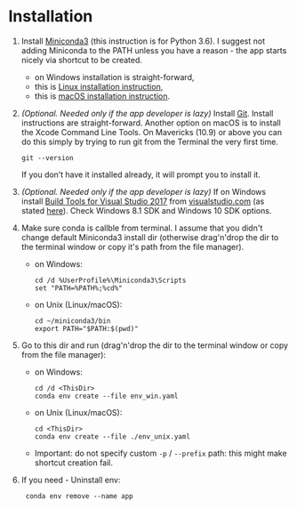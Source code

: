 # Installation

1. Install [Miniconda3](https://conda.io/miniconda.html) (this instruction
is for Python 3.6). I suggest not adding Miniconda to the PATH unless you
have a reason - the app starts nicely via shortcut to be created.
    * on Windows installation is straight-forward,
    * this is [Linux installation instruction](https://conda.io/docs/user-guide/install/linux.html),
    * this is [macOS installation instruction](https://conda.io/docs/user-guide/install/macos.html).

2. _(Optional. Needed only if the app developer is lazy)_ Install [Git](https://git-scm.com/downloads). Install instructions are
  straight-forward. Another option on macOS is to install the Xcode Command Line Tools.
  On Mavericks (10.9) or above you can do this simply by trying to run git from the Terminal
  the very first time.

       git --version

    If you don’t have it installed already, it will prompt you to install it.

3. _(Optional. Needed only if the app developer is lazy)_ If on Windows install [Build Tools for Visual Studio 2017](https://www.visualstudio.com/ru/thank-you-downloading-visual-studio/?sku=BuildTools&rel=15)
  from [visualstudio.com](https://www.visualstudio.com/ru/downloads/) (as stated [here](https://wiki.python.org/moin/WindowsCompilers#Compilers_Installation_and_configuration)).
  Check Windows 8.1 SDK and Windows 10 SDK options.

2. Make sure conda is callble from terminal. I assume that you didn't change default Miniconda3
  install dir (otherwise drag'n'drop the dir to the terminal window or copy it's path from the file
  manager).
    * on Windows:

          cd /d %UserProfile%\Miniconda3\Scripts
          set "PATH=%PATH%;%cd%"

    * on Unix (Linux/macOS):

          cd ~/miniconda3/bin
          export PATH="$PATH:$(pwd)"

3. Go to this dir and run (drag'n'drop the dir to the terminal window or copy from the file manager):
    * on Windows:

          cd /d <ThisDir>
          conda env create --file env_win.yaml

    * on Unix (Linux/macOS):

          cd <ThisDir>
          conda env create --file ./env_unix.yaml

   * Important: do not specify custom `-p` / `--prefix` path: this might make shortcut creation fail.
4. If you need - Uninstall env:

        conda env remove --name app
